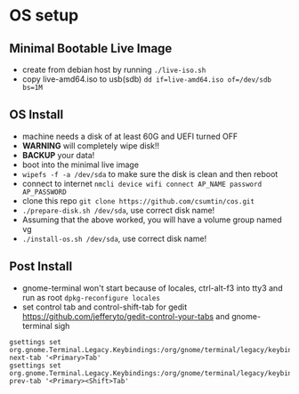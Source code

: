 # OS setup

## Minimal Bootable Live Image
* create from debian host by running `./live-iso.sh`
* copy live-amd64.iso to usb(sdb) `dd if=live-amd64.iso of=/dev/sdb bs=1M`

## OS Install
* machine needs a disk of at least 60G and UEFI turned OFF
* **WARNING** will completely wipe disk!!
* **BACKUP** your data!
* boot into the minimal live image
* `wipefs -f -a /dev/sda` to make sure the disk is clean and then reboot
* connect to internet `nmcli device wifi connect AP_NAME password AP_PASSWORD`
* clone this repo `git clone https://github.com/csumtin/cos.git`
* `./prepare-disk.sh /dev/sda`, use correct disk name!
* Assuming that the above worked, you will have a volume group named vg
* `./install-os.sh /dev/sda`, use correct disk name!

## Post Install
* gnome-terminal won't start because of locales, ctrl-alt-f3 into tty3 and run as root `dpkg-reconfigure locales`
* set control tab and control-shift-tab for gedit https://github.com/jefferyto/gedit-control-your-tabs and gnome-terminal sigh
```
gsettings set org.gnome.Terminal.Legacy.Keybindings:/org/gnome/terminal/legacy/keybindings/ next-tab '<Primary>Tab'
gsettings set org.gnome.Terminal.Legacy.Keybindings:/org/gnome/terminal/legacy/keybindings/ prev-tab '<Primary><Shift>Tab'
```
